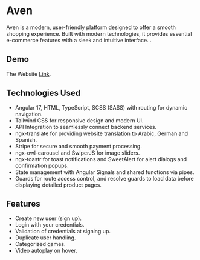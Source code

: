 # Aven

Aven is a modern, user-friendly platform designed to offer a smooth shopping experience. Built with modern technologies, it provides essential e-commerce features with a sleek and intuitive interface.
.

## Demo
The Website [Link](https://).

## Technologies Used

* Angular 17, HTML, TypeScript, SCSS (SASS) with routing for dynamic navigation.
* Tailwind CSS for responsive design and modern UI.
* API Integration to seamlessly connect backend services.
* ngx-translate for providing website translation to Arabic, German and Spanish.
* Stripe for secure and smooth payment processing.
* ngx-owl-carousel and SwiperJS for image sliders.
* ngx-toastr for toast notifications and SweetAlert for alert dialogs and confirmation popups.
* State management with Angular Signals and shared functions via pipes.
* Guards for route access control, and resolve guards to load data before displaying detailed product pages.

   
## Features

* Create new user (sign up).
* Login with your credentials.
* Validation of credentials at signing up.
* Duplicate user handling.
* Categorized games.
* Video autoplay on hover.
